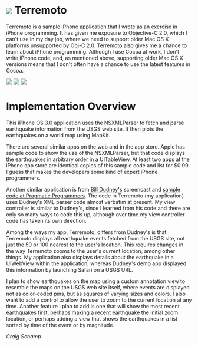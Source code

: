 ![](http://farm4.static.flickr.com/3465/3780079330_ff0a853cf9_o.png) 
Terremoto
=========

Terremoto is a sample iPhone application that I wrote as an exercise in iPhone programming. It has given me exposure to Objective-C 2.0, which I can't use in my day job, where we need to support older Mac OS X platforms unsupported by Obj-C 2.0. Terremoto also gives me a chance to learn about iPhone programming. Although I use Cocoa at work, I don't write iPhone code, and, as mentioned above, supporting older Mac OS X versions means that I don't often have a chance to use the latest features in Cocoa. 

[![](http://farm4.static.flickr.com/3566/3779173249_914199a9a4.jpg)](http://farm4.static.flickr.com/3566/3779173249_07a6c21212_o.png)
[![](http://farm4.static.flickr.com/3470/3779173293_062292f34c.jpg)](http://farm4.static.flickr.com/3470/3779173293_721cbe7ea5_o.png)
[![](http://farm4.static.flickr.com/3450/3779982324_60bb869592.jpg)](http://farm4.static.flickr.com/3450/3779982324_97d22cdc2e_o.png) 


Implementation Overview
=======================

This iPhone OS 3.0 application uses the NSXMLParser to fetch and parse earthquake information from the USGS web site. It then plots the earthquakes on a world map using MapKit.

There are several similar apps on the web and in the app store. Apple has sample code to show the use of the NSXMLParser, but that code displays the earthquakes in arbitrary order in a UITableView. At least two apps at the iPhone app store are identical copies of this sample code and list for $0.99. I guess that makes the developers some kind of expert iPhone programmers.

Another similar application is from [Bill Dudney's](http://bill.dudney.net/roller/objc/) screencast and [sample code at Pragmatic Programmers](http://www.pragprog.com/screencasts/v-bdmapkit/using-map-kit/). The code in Terremoto (my application) uses Dudney's XML parser code almost verbatim at present. My view controller is similar to Dudney's, since I learned from his code and there are only so many ways to code this up, although over time my view controller code has taken its own direction.

Among the ways my app, Terremoto, differs from Dudney's is that Terremoto displays all earthquake events fetched from the USGS site, not just the 50 or 100 nearest to the user's location. This requires changes in the way Terremoto zooms to the user's current location, among other things. My application also displays details about the earthquake in a UIWebView within the application, whereas Dudney's demo app displayed this information by launching Safari on a USGS URL.

I plan to show earthquakes on the map using a custom annotation view to resemble the maps on the USGS web site itself, where events are displayed not as color-coded pins, but as squares of varying sizes and colors. I also want to add a control to allow the user to zoom to the current location at any time. Another feature I plan to add is one that will show the most recent earthquakes first, perhaps making a recent earthquake the initial zoom location, or perhaps adding a view that shows the earthquakes in a list sorted by time of the event or by magnitude.


*Craig Schamp*

